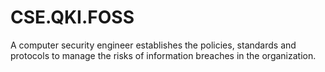 # CSE.__QKI.FOSS__
A computer security engineer establishes the policies, standards and protocols to manage the risks of information breaches in the organization.
